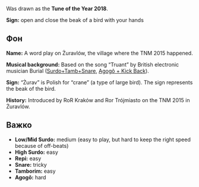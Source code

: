 Was drawn as the **Tune of the Year 2018**.

**Sign:** open and close the beak of a bird with your hands

## Фон

**Name:** A word play on Żuravlów, the village where the TNM 2015 happened.

**Musical background:** Based on the song “Truant” by British electronic
musician Burial ([Surdo+Tamb+Snare](https://youtu.be/8u4D0wAc2AA?t=1m48s),
[Agogô + Kick Back](https://youtu.be/8u4D0wAc2AA?t=6m27s)).

**Sign:** “Żurav” is Polish for “crane” (a type of large bird). The sign
represents the beak of the bird.

**History:** Introduced by RoR Kraków and Ror Trójmiasto on the TNM 2015 in
Żuravlów.

## Важко

* **Low/Mid Surdo:** medium (easy to play, but hard to keep the right speed
  because of off-beats)
* **High Surdo:** easy
* **Repi:** easy
* **Snare:** tricky
* **Tamborim:** easy
* **Agogô:** hard
